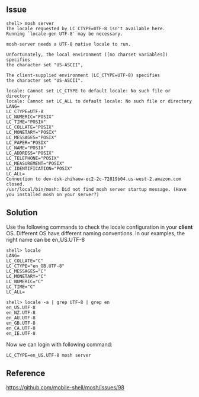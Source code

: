 ## Issue
```
shell> mosh server
The locale requested by LC_CTYPE=UTF-8 isn't available here.
Running `locale-gen UTF-8' may be necessary.

mosh-server needs a UTF-8 native locale to run.

Unfortunately, the local environment ([no charset variables]) specifies
the character set "US-ASCII",

The client-supplied environment (LC_CTYPE=UTF-8) specifies
the character set "US-ASCII".

locale: Cannot set LC_CTYPE to default locale: No such file or directory
locale: Cannot set LC_ALL to default locale: No such file or directory
LANG=
LC_CTYPE=UTF-8
LC_NUMERIC="POSIX"
LC_TIME="POSIX"
LC_COLLATE="POSIX"
LC_MONETARY="POSIX"
LC_MESSAGES="POSIX"
LC_PAPER="POSIX"
LC_NAME="POSIX"
LC_ADDRESS="POSIX"
LC_TELEPHONE="POSIX"
LC_MEASUREMENT="POSIX"
LC_IDENTIFICATION="POSIX"
LC_ALL=
Connection to dev-dsk-zhihaow-ec2-2c-72819b04.us-west-2.amazon.com closed.
/usr/local/bin/mosh: Did not find mosh server startup message. (Have you installed mosh on your server?)
```

## Solution

Use the following commands to check the locale configuration in your __client__ OS. Different OS have different naming conventions. In our examples, the right name can be en_US.UTF-8

```
shell> locale
LANG=
LC_COLLATE="C"
LC_CTYPE="en_GB.UTF-8"
LC_MESSAGES="C"
LC_MONETARY="C"
LC_NUMERIC="C"
LC_TIME="C"
LC_ALL=

shell> locale -a | grep UTF-8 | grep en
en_US.UTF-8
en_NZ.UTF-8
en_AU.UTF-8
en_GB.UTF-8
en_CA.UTF-8
en_IE.UTF-8
```

Now we can login with following command:
```
LC_CTYPE=en_US.UTF-8 mosh server
```

## Reference
https://github.com/mobile-shell/mosh/issues/98
